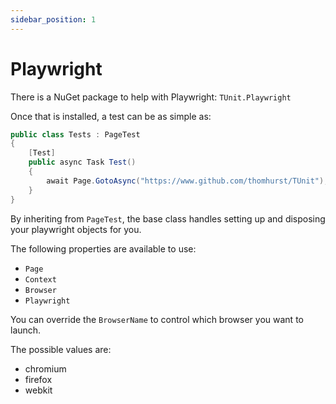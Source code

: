 ```yaml
---
sidebar_position: 1
---
```


# Playwright

There is a NuGet package to help with Playwright: `TUnit.Playwright`

Once that is installed, a test can be as simple as:

```csharp
public class Tests : PageTest
{
    [Test]
    public async Task Test()
    {
        await Page.GotoAsync("https://www.github.com/thomhurst/TUnit");
    }
}
```

By inheriting from `PageTest`, the base class handles setting up and disposing your playwright objects for you.

The following properties are available to use:

- `Page`
- `Context`
- `Browser`
- `Playwright`

You can override the `BrowserName` to control which browser you want to launch.

The possible values are:
- chromium
- firefox
- webkit
